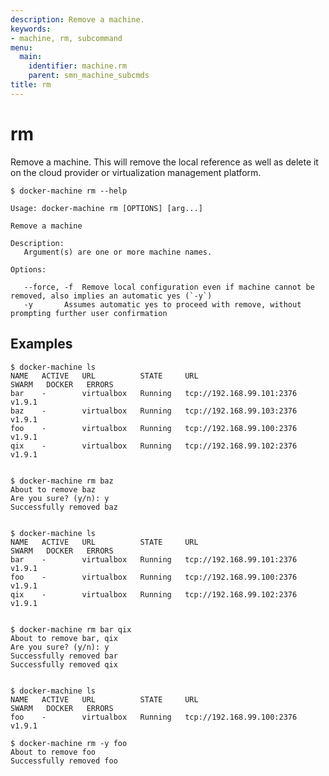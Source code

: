 ```yaml
---
description: Remove a machine.
keywords:
- machine, rm, subcommand
menu:
  main:
    identifier: machine.rm
    parent: smn_machine_subcmds
title: rm
---
```


# rm

Remove a machine. This will remove the local reference as well as delete it
on the cloud provider or virtualization management platform.

    $ docker-machine rm --help

    Usage: docker-machine rm [OPTIONS] [arg...]

    Remove a machine

    Description:
       Argument(s) are one or more machine names.

    Options:

       --force, -f	Remove local configuration even if machine cannot be removed, also implies an automatic yes (`-y`)
       -y		Assumes automatic yes to proceed with remove, without prompting further user confirmation

## Examples

    $ docker-machine ls
    NAME   ACTIVE   URL          STATE     URL                         SWARM   DOCKER   ERRORS
    bar    -        virtualbox   Running   tcp://192.168.99.101:2376           v1.9.1
    baz    -        virtualbox   Running   tcp://192.168.99.103:2376           v1.9.1
    foo    -        virtualbox   Running   tcp://192.168.99.100:2376           v1.9.1
    qix    -        virtualbox   Running   tcp://192.168.99.102:2376           v1.9.1


    $ docker-machine rm baz
    About to remove baz
    Are you sure? (y/n): y
    Successfully removed baz


    $ docker-machine ls
    NAME   ACTIVE   URL          STATE     URL                         SWARM   DOCKER   ERRORS
    bar    -        virtualbox   Running   tcp://192.168.99.101:2376           v1.9.1
    foo    -        virtualbox   Running   tcp://192.168.99.100:2376           v1.9.1
    qix    -        virtualbox   Running   tcp://192.168.99.102:2376           v1.9.1


    $ docker-machine rm bar qix
    About to remove bar, qix
    Are you sure? (y/n): y
    Successfully removed bar
    Successfully removed qix


    $ docker-machine ls
    NAME   ACTIVE   URL          STATE     URL                         SWARM   DOCKER   ERRORS
    foo    -        virtualbox   Running   tcp://192.168.99.100:2376           v1.9.1

    $ docker-machine rm -y foo
    About to remove foo
    Successfully removed foo
